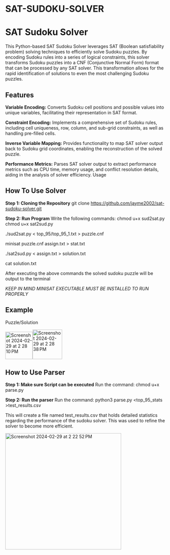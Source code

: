 # SAT-SUDOKU-SOLVER

# **SAT Sudoku Solver**

This Python-based SAT Sudoku Solver leverages SAT (Boolean satisfiability problem) solving techniques to efficiently solve Sudoku puzzles. By encoding Sudoku rules into a series of logical constraints, this solver transforms Sudoku puzzles into a CNF (Conjunctive Normal Form) format that can be processed by any SAT solver. This transformation allows for the rapid identification of solutions to even the most challenging Sudoku puzzles.

## **Features**
**Variable Encoding:** Converts Sudoku cell positions and possible values into unique variables, facilitating their representation in SAT format.

**Constraint Encoding:** Implements a comprehensive set of Sudoku rules, including cell uniqueness, row, column, and sub-grid constraints, as well as handling pre-filled cells.

**Inverse Variable Mapping:** Provides functionality to map SAT solver output back to Sudoku grid coordinates, enabling the reconstruction of the solved puzzle.

**Performance Metrics:** Parses SAT solver output to extract performance metrics such as CPU time, memory usage, and conflict resolution details, aiding in the analysis of solver efficiency.
Usage

## **How To Use Solver**

**Step 1: Cloning the Repository**
git clone https://github.com/jayme2002/sat-sudoku-solver.git

**Step 2: Run Program**
Write the following commands:
chmod u+x sud2sat.py
chmod u+x sat2sud.py

./sud2sat.py < top_95/top_95_1.txt > puzzle.cnf

minisat puzzle.cnf assign.txt > stat.txt

./sat2sud.py < assign.txt > solution.txt

cat solution.txt

After executing the above commands the solved sudoku puzzle will be output to the terminal

*KEEP IN MIND MINISAT EXECUTABLE MUST BE INSTALLED TO RUN PROPERLY*

## **Example**
Puzzle/Solution
<div>
<img width="86" alt="Screenshot 2024-02-29 at 2 28 10 PM" src="https://github.com/Jayme2002/SAT-SUDOKU-SOLVER/assets/132419605/51430609-351e-4612-aec3-129b40ca0ebd"><img width="93" alt="Screenshot 2024-02-29 at 2 28 38 PM" src="https://github.com/Jayme2002/SAT-SUDOKU-SOLVER/assets/132419605/02d898c5-3c96-48ff-9870-5992f6391109">


</div>

## **How to Use Parser**

**Step 1: Make sure Script can be executed**
Run the command: chmod u+x parse.py

**Step 2: Run the parser**
Run the command: python3 parse.py <top_95_stats >test_results.csv

This will create a file named test_results.csv that holds detailed statistics regarding the performance of the sudoku solver. This was used to refine the solver to become more efficient.

<img width="365" alt="Screenshot 2024-02-29 at 2 22 52 PM" src="https://github.com/Jayme2002/SAT-SUDOKU-SOLVER/assets/132419605/9296fb2c-e1a8-4849-88bb-acb4c7efa6f6">



